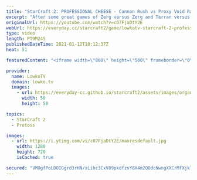 ```yaml
---
title: "StarCraft 2: PROFESSIONAL CHEESE - Cannon Rush vs Proxy Void Rays! (Stats vs Zest)"
excerpt: "After some great games of Zerg versus Zerg and Terran versus Terran, it is time for Protoss versus Protoss. This is one of the craziest games of high level StarCraft 2 I've seen recently.  Dark vs Serral: https://youtu.be/vD6JmIVTOXo Cure vs ByuN: https://youtu.be/tTX4nFOYqOA  Support my work on Patreon:"
originalUrl: https://youtube.com/watch?v=c07FjaDtY2E
webUrl: https://everyday.cc/starcraft2/game/lowkotv-starcraft-2-professional-cheese-cannon-rush-vs-proxy-void-rays-stats-vs-zest/
type: video
length: PT9M24S
publishedDateTime: 2021-01-12T10:12:37Z
heat: 51

featuredContent: "<iframe width=\"800\" height=\"500\" frameborder=\"0\" src=\"https://www.youtube.com/embed/c07FjaDtY2E\" allow=\"accelerometer; autoplay; encrypted-media; gyroscope; picture-in-picture\" allowfullscreen></iframe>"

provider:
  name: LowkoTV
  domain: lowko.tv
  images:
    - url: https://everyday-cc.github.io/starcraft2/assets/images/organizations/lowko.tv-50x50.jpg
      width: 50
      height: 50

topics:
  - StarCraft 2
  - Protoss

images:
  - url: https://i.ytimg.com/vi/c07FjaDtY2E/maxresdefault.jpg
    width: 1280
    height: 720
    isCached: true

secured: "VMOgfPoLDOIGgrd3rHN/xLihc3CxV89pkdfzvY8X4m2QOdcNwngXXCrMfXjklVL2qyKVmb917kuifSex/6UUb6NMzkpeu2vULHbvk2FGU81BduenKZSeKczP7urQOIUYAgqleS3SCnWreZjbj0Duz4fi0RhsnnJOmL3afz21e7bE09tuOVVu2EL7VMZE9D+8g0iDaKPZnW8D/6y/Cv3t9rfFHRJNEM+Rg6KADgI0d4D3+hpzzlizXefJhd6+8bBYEBwyhT/N0iej0yq7o/RIZjg4gFmPsT3NNMCcfs3xent++knHAFo7A2JnGJcrYqdmFOohJkQUKRm9JTIkqzcvq2BYVacAH/t5ZKf+rVxiiB3IiRoWJoMmVh9wnimvUu4LYPw/I2DIIcJhEoEVzLuG0Mx0jvdIFnffvAicOXOHPmQ=;yPHKQvqyp91UJGHfdOG2pQ=="
---
```


